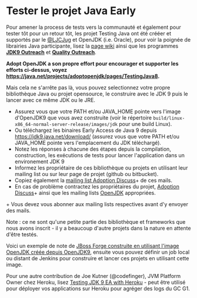 # Tester le projet Java Early

Pour amener la process de tests vers la communauté et également pour tester tôt pour un retour tôt, les projet Testing Java ont été crééer et supportés par le [@LJCJug](http://twitter.com/ljcjug) et OpenJDK (i.e. Oracle), pour voir la poignée de librairies Java participante, lisez la [page wiki](https://java.net/projects/adoptopenjdk/pages/TestingJava8) ainsi que les programmes **[JDK9 Outreach](https://wiki.openjdk.java.net/display/Adoption/JDK+9+Outreach)** et **[Quality Outreach](https://wiki.openjdk.java.net/display/quality/Quality+Outreach)**.

**Adopt OpenJDK a son propre effort pour encourager et supporter les efforts ci-dessus, voyez https://java.net/projects/adoptopenjdk/pages/TestingJava8.**

Mais cela ne s'arrête pas là, vous pouvez selectionnez votre propre bibliothèque Java ou projet opensource, le construire avec le JDK 9 puis le lancer avec ce même JDK ou le JRE.

* Assurez vous que votre PATH et/ou JAVA_HOME pointe vers l'image d'OpenJDK9 que vous avez construite (voir le répertoire ```build/linux-x86_64-normal-server-release/images/jdk``` pour une build Linux).
* Ou téléchargez les binaires Early Access de Java 9 depuis https://jdk9.java.net/download/ (assurez vous que votre PATH et/ou JAVA_HOME pointe vers l'emplacement du JDK téléchargé).
* Notez les réponses à chacune des étapes depuis la compilation, construction, les exécutions de tests pour lancer l'application dans un environement JDK 9
* Informez les propriétaire de ces bibliothèque ou projets en utilisant leur mailing list ou sur leur page de projet (github ou bitbucket). 
* Copiez également la [mailing list Adoption Discuss](http://mail.openjdk.java.net/mailman/listinfo/adoption-discuss)+ de ces mails. 
* En cas de problème contractez les propriétaires du projet, [Adoption Discuss](http://mail.openjdk.java.net/mailman/listinfo/adoption-discuss)+ ainsi que les mailing lists [OpenJDK](http://mail.openjdk.java.net/mailman/listinfo) appropriées.

\+ Vous devez vous abonner aux mailing lists respectives avant d'y envoyer des mails.

Note : ce ne sont qu'une petite partie des bibliothèque et frameworks que nous avons inscrit - il y a beaucoup d'autre projets dans la nature en attente d'être testés.

Voici un exemple de note de [JBoss Forge construite en utilisant l'image OpenJDK créée depuis OpenJDK9](https://gist.github.com/neomatrix369/9fa4147ee8999cfd3a4e), ensuite vous pouvez définir un job local ou distant de Jenkins pour construire et lancer ces projets en utilisant cette image.

Pour une autre contribution de Joe Kutner (@codefinger), JVM Platform Owner chez Heroku, lisez [Testing JDK 9 EA with Heroku](http://jkutner.github.io/2015/07/16/test-jdk9-heroku.html) - peut être utilisé pour déployer vos applications sur Heroku pour agréger des logs du GC G1.